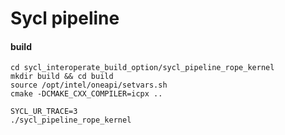 # Sycl pipeline

#### build

    cd sycl_interoperate_build_option/sycl_pipeline_rope_kernel
    mkdir build && cd build
    source /opt/intel/oneapi/setvars.sh 
    cmake -DCMAKE_CXX_COMPILER=icpx ..

    SYCL_UR_TRACE=3
    ./sycl_pipeline_rope_kernel